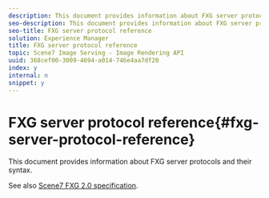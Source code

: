 ```yaml
---
description: This document provides information about FXG server protocols and their syntax.
seo-description: This document provides information about FXG server protocols and their syntax.
seo-title: FXG server protocol reference
solution: Experience Manager
title: FXG server protocol reference
topic: Scene7 Image Serving - Image Rendering API
uuid: 368cef00-3009-4694-a014-746e4aa7df20
index: y
internal: n
snippet: y
---
```


# FXG server protocol reference{#fxg-server-protocol-reference}

This document provides information about FXG server protocols and their syntax.

See also [Scene7 FXG 2.0 specification](http://microsite.omniture.com/t2/help/en_US/s7/fxg/c_fxg.html). 
